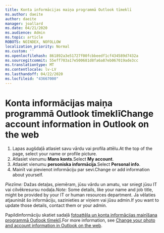 ```yaml
---
title: Konta informācijas maiņa programmā Outlook tīmeklī
ms.author: daeite
author: daeite
manager: joallard
ms.date: 04/21/2020
ms.audience: Admin
ms.topic: article
ROBOTS: NOINDEX, NOFOLLOW
localization_priority: Normal
ms.custom: ''
ms.openlocfilehash: 861892a3e51727f00fcbbeedf1cf434589d7432a
ms.sourcegitcommit: 55eff703a17e500681d8fa6a87eb067019ade3cc
ms.translationtype: MT
ms.contentlocale: lv-LV
ms.lasthandoff: 04/22/2020
ms.locfileid: "43667000"
---
```

# <a name="change-account-information-in-outlook-on-the-web"></a><span data-ttu-id="e413c-102">Konta informācijas maiņa programmā Outlook tīmeklī</span><span class="sxs-lookup"><span data-stu-id="e413c-102">Change account information in Outlook on the web</span></span>

1. <span data-ttu-id="e413c-103">Lapas augšdaļā atlasiet savu vārdu vai profila attēlu.</span><span class="sxs-lookup"><span data-stu-id="e413c-103">At the top of the page, select your name or profile picture.</span></span>
1. <span data-ttu-id="e413c-104">Atlasiet vienumu **Mans konts**.</span><span class="sxs-lookup"><span data-stu-id="e413c-104">Select **My account**.</span></span>
1. <span data-ttu-id="e413c-105">Atlasiet vienumu **personiska informācija**.</span><span class="sxs-lookup"><span data-stu-id="e413c-105">Select **Personal info**.</span></span>
1. <span data-ttu-id="e413c-106">Mainīt vai pievienot informāciju par sevi.</span><span class="sxs-lookup"><span data-stu-id="e413c-106">Change or add information about yourself.</span></span>

<span data-ttu-id="e413c-107">*Piezīme:* Dažas detaļas, piemēram, jūsu vārdu un amatu, var sniegt jūsu IT vai cilvēkresursu nodaļa.</span><span class="sxs-lookup"><span data-stu-id="e413c-107">*Note:* Some details, like your name and job title, might be provided by your IT or human resources department.</span></span> <span data-ttu-id="e413c-108">Ja vēlaties atjaunināt šo informāciju, sazinieties ar viņiem vai jūsu admin.</span><span class="sxs-lookup"><span data-stu-id="e413c-108">If you want to update those details, contact them or your admin.</span></span>

<span data-ttu-id="e413c-109">Papildinformāciju skatiet sadaļā [fotoattēla un konta informācijas mainīšana programmā Outlook tīmeklī](https://support.office.com/article/b2dbb289-851d-4bed-93c3-3e136f5659ec).</span><span class="sxs-lookup"><span data-stu-id="e413c-109">For more information, see [Change your photo and account information in Outlook on the web](https://support.office.com/article/b2dbb289-851d-4bed-93c3-3e136f5659ec).</span></span>